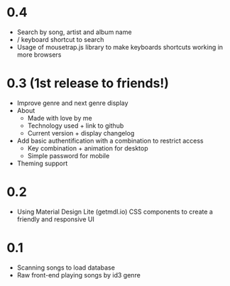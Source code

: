 # 0.4
- Search by song, artist and album name
- / keyboard shortcut to search
- Usage of mousetrap.js library to make keyboards shortcuts working in more browsers


# 0.3 (1st release to friends!)
- Improve genre and next genre display
- About
    - Made with love by me
    - Technology used + link to github
    - Current version + display changelog
- Add basic authentification with a combination to restrict access
    - Key combination + animation for desktop
    - Simple password for mobile
- Theming support
# 0.2
- Using Material Design Lite (getmdl.io) CSS components to create a friendly and responsive UI
# 0.1
- Scanning songs to load database
- Raw front-end playing songs by id3 genre
